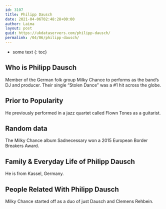 ```yaml
---
id: 3107
title: Philipp Dausch
date: 2021-04-06T02:48:28+00:00
author: Laima
layout: post
guid: https://ukdataservers.com/philipp-dausch/
permalink: /04/06/philipp-dausch/
---
```


* some text
{: toc}


## Who is Philipp Dausch
                  
                  
                  
Member of the German folk group Milky Chance to performs as the band&#8217;s DJ and producer. Their single &#8220;Stolen Dance&#8221; was a #1 hit across the globe.
                  
              
            
              
            
                
                
                
## Prior to Popularity
                  
                  
                  
He previously performed in a jazz quartet called Flown Tones as a guitarist.
                  
              
            
              
            
                
                
                
## Random data
                  
                  
                  
The Milky Chance album Sadnecessary won a 2015 European Border Breakers Award.
                  
              
            
              
            
                
                
                
## Family & Everyday Life of Philipp Dausch
                  
                  
                  
He is from Kassel, Germany.
                  
              
            
              
            
                
                
                
## People Related With Philipp Dausch
                  
                  
                  
Milky Chance started off as a duo of just Dausch and Clemens Rehbein.
                  
              
            
              
            
                
              
            
              
              
            
            
              
            
          
          
          